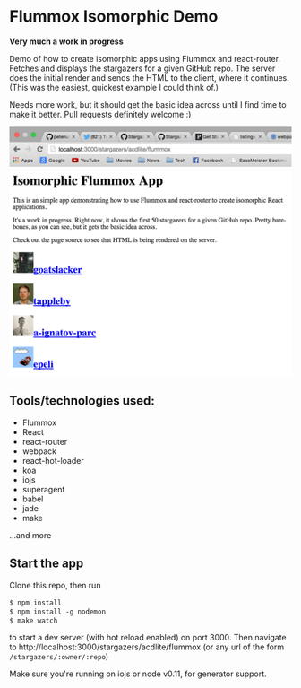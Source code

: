 # Flummox Isomorphic Demo

**Very much a work in progress**

Demo of how to create isomorphic apps using Flummox and react-router. Fetches and displays the stargazers for a given GitHub repo. The server does the initial render and sends the HTML to the client, where it continues. (This was the easiest, quickest example I could think of.)

Needs more work, but it should get the basic idea across until I find time to make it better. Pull requests definitely welcome :)

![Preview](preview.png)

## Tools/technologies used:

- Flummox
- React
- react-router
- webpack
- react-hot-loader
- koa
- iojs
- superagent
- babel
- jade
- make

...and more

## Start the app

Clone this repo, then run

```
$ npm install
$ npm install -g nodemon
$ make watch
```

to start a dev server (with hot reload enabled) on port 3000. Then navigate to http://localhost:3000/stargazers/acdlite/flummox (or any url of the form `/stargazers/:owner/:repo`)

Make sure you're running on iojs or node v0.11, for generator support.
